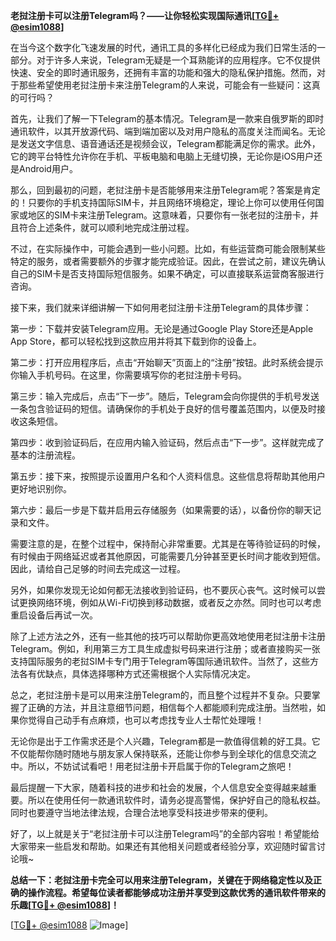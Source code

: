 **老挝注册卡可以注册Telegram吗？——让你轻松实现国际通讯[[TG💪+ @esim1088](https://t.me/s/esim1088)]**

在当今这个数字化飞速发展的时代，通讯工具的多样化已经成为我们日常生活的一部分。对于许多人来说，Telegram无疑是一个耳熟能详的应用程序。它不仅提供快速、安全的即时通讯服务，还拥有丰富的功能和强大的隐私保护措施。然而，对于那些希望使用老挝注册卡来注册Telegram的人来说，可能会有一些疑问：这真的可行吗？

首先，让我们了解一下Telegram的基本情况。Telegram是一款来自俄罗斯的即时通讯软件，以其开放源代码、端到端加密以及对用户隐私的高度关注而闻名。无论是发送文字信息、语音通话还是视频会议，Telegram都能满足你的需求。此外，它的跨平台特性允许你在手机、平板电脑和电脑上无缝切换，无论你是iOS用户还是Android用户。

那么，回到最初的问题，老挝注册卡是否能够用来注册Telegram呢？答案是肯定的！只要你的手机支持国际SIM卡，并且网络环境稳定，理论上你可以使用任何国家或地区的SIM卡来注册Telegram。这意味着，只要你有一张老挝的注册卡，并且符合上述条件，就可以顺利地完成注册过程。

不过，在实际操作中，可能会遇到一些小问题。比如，有些运营商可能会限制某些特定的服务，或者需要额外的步骤才能完成验证。因此，在尝试之前，建议先确认自己的SIM卡是否支持国际短信服务。如果不确定，可以直接联系运营商客服进行咨询。

接下来，我们就来详细讲解一下如何用老挝注册卡注册Telegram的具体步骤：

第一步：下载并安装Telegram应用。无论是通过Google Play Store还是Apple App Store，都可以轻松找到这款应用并将其下载到你的设备上。

第二步：打开应用程序后，点击“开始聊天”页面上的“注册”按钮。此时系统会提示你输入手机号码。在这里，你需要填写你的老挝注册卡号码。

第三步：输入完成后，点击“下一步”。随后，Telegram会向你提供的手机号发送一条包含验证码的短信。请确保你的手机处于良好的信号覆盖范围内，以便及时接收这条短信。

第四步：收到验证码后，在应用内输入验证码，然后点击“下一步”。这样就完成了基本的注册流程。

第五步：接下来，按照提示设置用户名和个人资料信息。这些信息将帮助其他用户更好地识别你。

第六步：最后一步是下载并启用云存储服务（如果需要的话），以备份你的聊天记录和文件。

需要注意的是，在整个过程中，保持耐心非常重要。尤其是在等待验证码的时候，有时候由于网络延迟或者其他原因，可能需要几分钟甚至更长时间才能收到短信。因此，请给自己足够的时间去完成这一过程。

另外，如果你发现无论如何都无法接收到验证码，也不要灰心丧气。这时候可以尝试更换网络环境，例如从Wi-Fi切换到移动数据，或者反之亦然。同时也可以考虑重启设备后再试一次。

除了上述方法之外，还有一些其他的技巧可以帮助你更高效地使用老挝注册卡注册Telegram。例如，利用第三方工具生成虚拟号码来进行注册；或者直接购买一张支持国际服务的老挝SIM卡专门用于Telegram等国际通讯软件。当然了，这些方法各有优缺点，具体选择哪种方式还需根据个人实际情况决定。

总之，老挝注册卡是可以用来注册Telegram的，而且整个过程并不复杂。只要掌握了正确的方法，并且注意细节问题，相信每个人都能顺利完成注册。当然啦，如果你觉得自己动手有点麻烦，也可以考虑找专业人士帮忙处理哦！

无论你是出于工作需求还是个人兴趣，Telegram都是一款值得信赖的好工具。它不仅能帮你随时随地与朋友家人保持联系，还能让你参与到全球化的信息交流之中。所以，不妨试试看吧！用老挝注册卡开启属于你的Telegram之旅吧！

最后提醒一下大家，随着科技的进步和社会的发展，个人信息安全变得越来越重要。所以在使用任何一款通讯软件时，请务必提高警惕，保护好自己的隐私权益。同时也要遵守当地法律法规，合理合法地享受科技进步带来的便利。

好了，以上就是关于“老挝注册卡可以注册Telegram吗”的全部内容啦！希望能给大家带来一些启发和帮助。如果还有其他相关问题或者经验分享，欢迎随时留言讨论哦~

**总结一下：老挝注册卡完全可以用来注册Telegram，关键在于网络稳定性以及正确的操作流程。希望每位读者都能够成功注册并享受到这款优秀的通讯软件带来的乐趣[[TG💪+ @esim1088](https://t.me/s/esim1088)]！**

[[TG💪+ @esim1088](https://t.me/s/esim1088) ![Image](https://i.postimg.cc/4NQfJmqS/Snipaste-2025-05-13-00-14-12.png)]